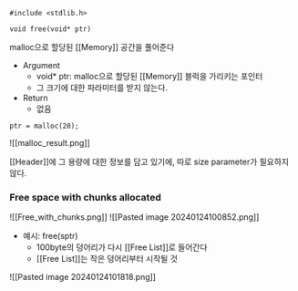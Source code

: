 ```
#include <stdlib.h>

void free(void* ptr)
```

malloc으로 할당된 [[Memory]] 공간을 풀어준다
- Argument
	- void* ptr: malloc으로 할당된 [[Memory]] 블럭을 가리키는 포인터
	- 그 크기에 대한 파라미터를 받지 않는다.
- Return
	- 없음

```
ptr = malloc(20);
```


![[malloc_result.png]]

[[Header]]에 그 용량에 대한 정보를 담고 있기에, 따로 size parameter가 필요하지 않다.


### Free space with chunks allocated
![[Free_with_chunks.png]] ![[Pasted image 20240124100852.png]]

- 예시: free(sptr)
	- 100byte의 덩어리가 다시 [[Free List]]로 들어간다
	- [[Free List]]는 작은 덩어리부터 시작될 것

![[Pasted image 20240124101818.png]]




